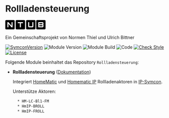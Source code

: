 # Rollladensteuerung  

[![Image](imgs/ntub_logo.png)](https://github.com/ubittner/Rollladensteuerung)  

Ein Gemeinschaftsprojekt von Normen Thiel und Ulrich Bittner  

[![SymconVersion](https://img.shields.io/badge/Symcon_Version-5.2>-red.svg)](https://www.symcon.de/service/dokumentation/entwicklerbereich/sdk-tools/sdk-php/)
![Module Version](https://img.shields.io/badge/Module_Version-1.01-blue.svg)
![Module Build](https://img.shields.io/badge/Module_Build-89-blue.svg)
![Code](https://img.shields.io/badge/Code-PHP-blue.svg)
[![Check Style](https://github.com/ubittner/Rollladensteuerung/workflows/Check%20Style/badge.svg)](https://github.com/ubittner/Rollladensteuerung/actions)
[![License](https://img.shields.io/badge/License-CC%20BY--NC--SA%204.0-green.svg)](https://creativecommons.org/licenses/by-nc-sa/4.0/)  

Folgende Module beinhaltet das Repository `Rollladensteuerung`:  

- __Rollladensteuerung__ ([Dokumentation](Rollladensteuerung))  

	Integriert [HomeMatic](https://www.eq-3.de/produkte/homematic/rolllaeden-und-markisen.html) und [Homematic IP](https://www.homematic-ip.com/produkte/rolllaeden-jalousien-und-markisen.html) Rollladenaktoren in [IP-Symcon](https://www.symcon.de).  
	
	Unterstütze Aktoren:  
    
        * HM-LC-Bl1-FM
        * HmIP-BROLL
        * HmIP-FROLL